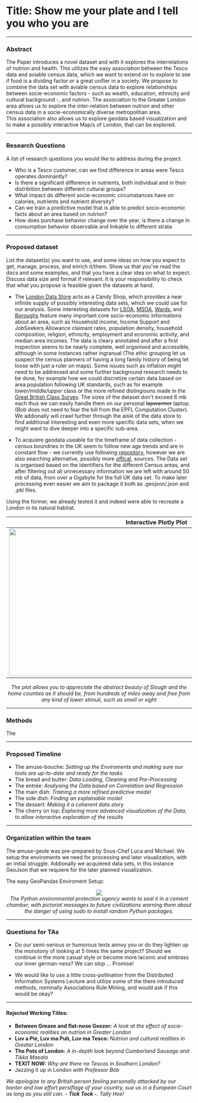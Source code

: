 # Title: Show me your plate and I tell you who you are

---

### Abstract 

The Paper introduces a novel dataset and with it explores the interrelations of nutrion and health. This utilizes the easy association between the Tesco data and aviable census data, which we want to extend on to explore to see if food is a dividing factor or a great unifier in a society.
We propose to combine the data set with aviable census data to explore relationships between socie-economic factors - such as wealth, education, ethnicity and cultural background -, and nutrion.
The association to the Greater London area allows us to explore the inter-relation between nutrion and other census data in a socie-economically diverse metropolitian area.  
This association also allows us to explore geodata based visualization and to make a possibly interactive Map/s of London, that can be explored. 

--- 

### Research Questions

A list of research questions you would like to address during the project.

- Who is a Tesco customer, can we find difference in areas were Tesco operates dominantly? 
- Is there a significant difference in nutrients, both individual and in their distribition between different cultural groups? 
- What impact do different socie-economic circumstances have on calories, nutrients and nutrient diversity? 
- Can we train a predictive model that is able to predict socio-economic facts about an area based on nutrion? 
- How does purchase behavior change over the year, is there a change in consumption behavior observable and linkable to different strata 
---

### Proposed dataset

List the dataset(s) you want to use, and some ideas on how you expect to get, manage, process, and enrich it/them. Show us that you've read the docs and some examples, and that you have a clear idea on what to expect. Discuss data size and format if relevant. It is your responsibility to check that what you propose is feasible given the datasets at hand.

- The [London Data Store](https://data.london.gov.uk/) acts as a Candy Shop, which provides a near infinite supply of possibly interesting data sets, which we could use for our analysis. Some interesting datasets for [LSOA](https://data.london.gov.uk/dataset/lsoa-atlas), [MSOA](https://data.london.gov.uk/dataset/msoa-atlas), [Wards](https://data.london.gov.uk/dataset/ward-profiles-and-atlas), and [Boroughs](https://data.london.gov.uk/dataset/london-borough-profiles) feature many important core socio-economic informations about an area, such as Household income, Income Support and JobSeekers Allowance claimant rates, population density, household composition, religion, ethnicity, employment and economic activity, and median area incomes. The data is cleary annotated and after a first inspection seems to be nearly complete, well organised and accessible, although in some instances rather ingranual (The ethic grouping let us suspect the census planners of having a long family history of being let loose with just a ruler on maps). Some issues such as inflation might need to be addressed and some further background research needs to be done, for example how we could discretize certain data based on area population following UK standards, such as for example <i> lower/middle/upper </i> class or the more refined distingiouns made in the [Great British Class Survey](https://en.wikipedia.org/wiki/Great_British_Class_Survey). The sizes of the dataset don't exceed 6 mb each thus we can easily handle them on our personal ~~lapwarmer~~ laptop. (Bob does not need to fear the bill from the EPFL Computation Cluster). We addionally will crawl further through the aisle of the data store to find additional interesting and even more specific data sets, when we might want to dive deeper into a specific sub-area. 

- To acquiere geodata useable for the timeframe of data collection - census boundries in the UK seem to follow new age trends and are in constant flow - we currently use following [repository](https://github.com/martinjc/UK-GeoJSON), however we are also searching alternative, possibly more [offical](https://geoportal.statistics.gov.uk/), sources. The Data set is organised based on the Identifiers for the different Census areas, and after filtering out all unnecessary information we are left with around 50 mb of data, from over a Gigabyte for the full UK data set. To make later processing even easier we aim to package it both as .geojson/.json and .pkl files.

Using the former, we already tested it and indeed were able to recreate a London in its natural habitat.

Interactive Plotly Plot             |  Geopandas Plot
:-------------------------:|:-------------------------:
<img src='https://github.com/epfl-ada/ada-2020-project-milestone-p3-p3_binging_with_babbage/blob/master/Pictures/0dd39927-7cb6-4a22-8530-03d8d00d9d51.png' width = 800 height = 400>  |<img src='https://github.com/epfl-ada/ada-2020-project-milestone-p3-p3_binging_with_babbage/blob/master/Pictures/38576432-655a-4774-88a9-e03c02ff0898.jfif' width = 800 height = 400>


<p align="center">
<i> The plot allows you to appreciate the abstract beauty of Slough and the home counties as it should be, from hundreds of miles away and free from any kind of lower stimuli, such as smell or sight </i>
</p>

---

### Methods

The 

---

### Proposed Timeline

- The amuse-bouche: *Setting up the Enviroments and making sure our tools are up-to-date and ready for the tasks*
- The bread and butter: *Data Loading, Cleaning and Pre-Processing*
- The entrée: *Analysing the Data based on Correlation and Regression*
- The main dish: *Training a more refined predictive model*
- The side dish: *Finding an explainable model* 
- The dessert: *Making it a coherent data story*
- The cherry on top: *Exploring more advanced visualization of the Data, to allow interactive exploration of the results*

---

### Organization within the team

The amuse-geule was pre-prepared by Sous-Chef Luca and Michael. We setup the enviroments we need for processing and later visualization, with an initial struggle. Addionally we acquiered data sets, in this instance GeoJson that we requiere for the later planned visualization. 


The easy GeoPandas Enviroment Setup: 

<p align="center">
<img src='https://imgs.xkcd.com/comics/python_environment.png'> <br>  <i> The Python environmental protection agency wants to seal it in a cement chamber, with pictorial messages to future civilizations warning them about the danger of using sudo to install random Python packages. </i>
</p>

---


### Questions for TAs

- Do our semi-serious or humorous texts annoy you or do they lighten up the monotony of looking at 5 times the same project? Should we continue in the more casual style or become more laconic and embrass our inner german-ness? We can stop ... Promise!

- We would like to use a little cross-pollination from the Distributed Information Systems Lecture and utilize some of the there introduced methods, nominally Associations Rule Mining, and would ask if this would be okay?  

---

#### Rejected Working Titles: 

- <b>Between Grease and flat-nose Geezer:</b><i> A look at the effect of socie-economic realities on nutrion in Greater London  </i>
- <b>Luv a Pie, Luv ma Pub, Luv ma Tesco:</b><i> Nutrion and cultural realities in Greater London  </i>
- <b>The Pots of London:</b><i> A in-depth look beyond Cumberland Sausage and Tikka Masala  </i>
- <b>TEXIT NOW:</b><i> Why are there no Tescos in Southern London?</i>
- Jazzing it up in London <i>with Professor Bob</i> 




<i> We apologize to any British person feeling personally attacked by our banter and low effort persiflage of your country, sue us in a European Court as long as you still can.  - <b> Tick Tock </b> -. Tally Hoe! </i>
